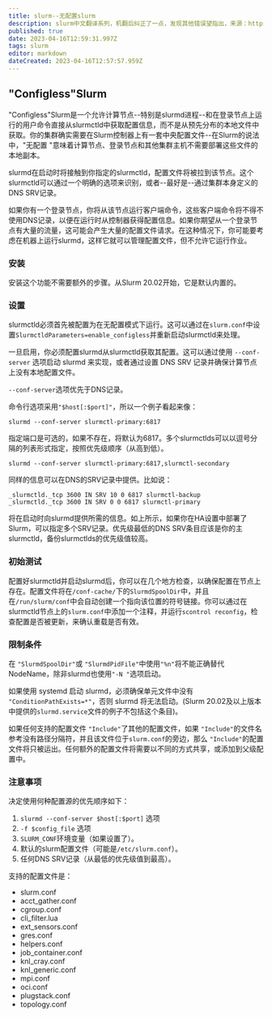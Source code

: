 ```yaml
---
title: slurm--无配置slurm
description: slurm中文翻译系列，机翻后纠正了一点，发现其他错误望指出，来源：https://github.com/SchedMD/slurm/blob/master/doc/html/configless_slurm.shtml
published: true
date: 2023-04-16T12:59:31.997Z
tags: slurm
editor: markdown
dateCreated: 2023-04-16T12:57:57.959Z
---
```


## "Configless"Slurm

"Configless"Slurm是一个允许计算节点--特别是slurmd进程--和在登录节点上运行的用户命令直接从slurmctld中获取配置信息，而不是从预先分布的本地文件中获取。你的集群确实需要在Slurm控制器上有一套中央配置文件--在Slurm的说法中，"无配置 "意味着计算节点、登录节点和其他集群主机不需要部署这些文件的本地副本。

slurmd在启动时将接触到你指定的slurmctld，配置文件将被拉到该节点。这个slurmctld可以通过一个明确的选项来识别，或者--最好是--通过集群本身定义的DNS SRV记录。

如果你有一个登录节点，你将从该节点运行客户端命令，这些客户端命令将不得不使用DNS记录，以便在运行时从控制器获得配置信息。如果你期望从一个登录节点有大量的流量，这可能会产生大量的配置文件请求。在这种情况下，你可能要考虑在机器上运行slurmd，这样它就可以管理配置文件，但不允许它运行作业。

### 安装

安装这个功能不需要额外的步骤。从Slurm 20.02开始，它是默认内置的。

### 设置

slurmctld必须首先被配置为在无配置模式下运行。这可以通过在`slurm.conf`中设置`SlurmctldParameters=enable_configless`并重新启动slurmctld来处理。

一旦启用，你必须配置slurmd从slurmctld获取其配置。这可以通过使用 `--conf-server` 选项启动 slurmd 来实现，或者通过设置 DNS SRV 记录并确保计算节点上没有本地配置文件。

`--conf-server`选项优先于DNS记录。

命令行选项采用`"$host[:$port]"`，所以一个例子看起来像：
```
slurmd --conf-server slurmctl-primary:6817
```
指定端口是可选的，如果不存在，将默认为6817。多个slurmctlds可以以逗号分隔的列表形式指定，按照优先级顺序（从高到低）。
```
slurmd --conf-server slurmctl-primary:6817,slurmctl-secondary
```
同样的信息可以在DNS的SRV记录中提供。比如说：
```
_slurmctld._tcp 3600 IN SRV 10 0 6817 slurmctl-backup
_slurmctld._tcp 3600 IN SRV 0 0 6817 slurmctl-primary
```
将在启动时向slurmd提供所需的信息。如上所示，如果你在HA设置中部署了Slurm，可以指定多个SRV记录。优先级最低的DNS SRV条目应该是你的主slurmctld，备份slurmctlds的优先级值较高。

### 初始测试

配置好slurmctld并启动slurmd后，你可以在几个地方检查，以确保配置在节点上存在。配置文件将在`/conf-cache/`下的`SlurmdSpoolDir`中，并且在`/run/slurm/conf`中会自动创建一个指向该位置的符号链接。你可以通过在slurmctld节点上的`slurm.conf`中添加一个注释，并运行`scontrol reconfig`，检查配置是否被更新，来确认重载是否有效。

### 限制条件

在 `"SlurmdSpoolDir"`或 `"SlurmdPidFile"`中使用`"%n"`将不能正确替代NodeName，除非slurmd也使用`"-N "`选项启动。

如果使用 systemd 启动 slurmd，必须确保单元文件中没有 `"ConditionPathExists=*"`，否则 slurmd 将无法启动。(Slurm 20.02及以上版本中提供的`slurmd.service`文件的例子不包括这个条目)。

如果任何支持的配置文件 `"Include"`了其他的配置文件，如果 `"Include"`的文件名参考没有路径分隔符，并且该文件位于`slurm.conf`的旁边，那么 `"Include"`的配置文件将只被运出。任何额外的配置文件将需要以不同的方式共享，或添加到父级配置中。

### 注意事项

决定使用何种配置源的优先顺序如下：

1. `slurmd --conf-server $host[:$port]` 选项
1. `-f $config_file` 选项
1. `SLURM_CONF`环境变量（如果设置了）。
1. 默认的slurm配置文件（可能是`/etc/slurm.conf`）。
1. 任何DNS SRV记录（从最低的优先级值到最高）。

支持的配置文件是：

- slurm.conf
- acct_gather.conf
- cgroup.conf
- cli_filter.lua
- ext_sensors.conf
- gres.conf
- helpers.conf
- job_container.conf
- knl_cray.conf
- knl_generic.conf
- mpi.conf
- oci.conf
- plugstack.conf
- topology.conf